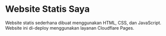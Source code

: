 # Website Statis Saya

Website statis sederhana dibuat menggunakan HTML, CSS, dan JavaScript.  
Website ini di-deploy menggunakan layanan Cloudflare Pages.

